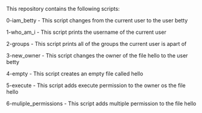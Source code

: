 This repository contains the following scripts:

0-iam_betty - This script changes from the current user to the user betty

1-who_am_i - This script prints the username of the current user

2-groups - This script prints all of the groups the current user is apart of

3-new_owner - This script changes the owner of the file hello to the user betty

4-empty - This script creates an empty file called hello

5-execute - This script adds execute permission to the owner os the file hello

6-muliple_permissions - This script adds multiple permission to the file hello


